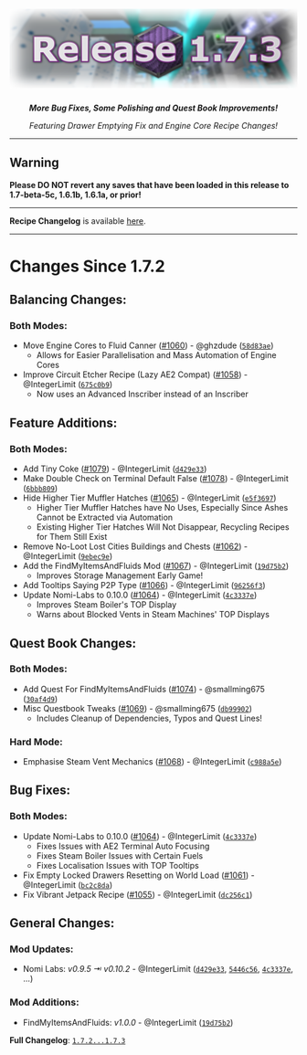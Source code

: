 <h1 align="center"><a href="https://github.com/Nomi-CEu/Nomi-CEu/releases/tag/1.7.3"><img src="https://raw.githubusercontent.com/Nomi-CEu/Branding/main/Nomi%20CEu/Releases/1.7.3/1.7.3.png" alt="Release 1.7.3"></a></h1>

<p align="center"><em><b>More Bug Fixes, Some Polishing and Quest Book Improvements!</em></b></p>

<p align="center"><em>Featuring Drawer Emptying Fix and Engine Core Recipe Changes!</em></p>

<hr>

## Warning

**Please DO NOT revert any saves that have been loaded in this release to 1.7-beta-5c, 1.6.1b, 1.6.1a, or prior!**

<hr>

**Recipe Changelog** is available [here](https://github.com/Nomi-CEu/Branding/blob/main/Nomi%20CEu/Releases/1.7.3/Recipes%20Changed%20Since%201.7.2.md).

<hr>

# Changes Since 1.7.2

## Balancing Changes:
### Both Modes:
* Move Engine Cores to Fluid Canner ([#1060](https://github.com/Nomi-CEu/Nomi-CEu/pull/1060)) - @ghzdude ([`58d83ae`](https://github.com/Nomi-CEu/Nomi-CEu/commit/58d83ae427fe6776a8b7d411ad5bc1973588303f))
  * Allows for Easier Parallelisation and Mass Automation of Engine Cores
* Improve Circuit Etcher Recipe (Lazy AE2 Compat) ([#1058](https://github.com/Nomi-CEu/Nomi-CEu/pull/1058)) - @IntegerLimit ([`675c0b9`](https://github.com/Nomi-CEu/Nomi-CEu/commit/675c0b90219de96729e1c44d9b21c5e8843ca52b))
  * Now uses an Advanced Inscriber instead of an Inscriber

## Feature Additions:
### Both Modes:
* Add Tiny Coke ([#1079](https://github.com/Nomi-CEu/Nomi-CEu/pull/1079)) - @IntegerLimit ([`d429e33`](https://github.com/Nomi-CEu/Nomi-CEu/commit/d429e33a21f8381d01b2be791d9b2d056df975d9))
* Make Double Check on Terminal Default False ([#1078](https://github.com/Nomi-CEu/Nomi-CEu/pull/1078)) - @IntegerLimit ([`6bbb809`](https://github.com/Nomi-CEu/Nomi-CEu/commit/6bbb809e8269371d70aa1d859728d5c95685ab8d))
* Hide Higher Tier Muffler Hatches ([#1065](https://github.com/Nomi-CEu/Nomi-CEu/pull/1065)) - @IntegerLimit ([`e5f3697`](https://github.com/Nomi-CEu/Nomi-CEu/commit/e5f36974dd0f4625ad670419b1f828b8e762363a))
  * Higher Tier Muffler Hatches have No Uses, Especially Since Ashes Cannot be Extracted via Automation
  * Existing Higher Tier Hatches Will Not Disappear, Recycling Recipes for Them Still Exist
* Remove No-Loot Lost Cities Buildings and Chests ([#1062](https://github.com/Nomi-CEu/Nomi-CEu/pull/1062)) - @IntegerLimit ([`9ebec9e`](https://github.com/Nomi-CEu/Nomi-CEu/commit/9ebec9ee50792fdecac287ade7d3db7374ab0089))
* Add the FindMyItemsAndFluids Mod ([#1067](https://github.com/Nomi-CEu/Nomi-CEu/pull/1067)) - @IntegerLimit ([`19d75b2`](https://github.com/Nomi-CEu/Nomi-CEu/commit/19d75b2144eb6bd88451ed90c40bc3e7bfedf77a))
  * Improves Storage Management Early Game!
* Add Tooltips Saying P2P Type ([#1066](https://github.com/Nomi-CEu/Nomi-CEu/pull/1066)) - @IntegerLimit ([`96256f3`](https://github.com/Nomi-CEu/Nomi-CEu/commit/96256f300564f9e5dc7d9e219d70373e33251232))
* Update Nomi-Labs to 0.10.0 ([#1064](https://github.com/Nomi-CEu/Nomi-CEu/pull/1064)) - @IntegerLimit ([`4c3337e`](https://github.com/Nomi-CEu/Nomi-CEu/commit/4c3337e4e8593623ffdaad6e77bbd581a883f589))
  * Improves Steam Boiler's TOP Display
  * Warns about Blocked Vents in Steam Machines' TOP Displays

## Quest Book Changes:
### Both Modes:
* Add Quest For FindMyItemsAndFluids ([#1074](https://github.com/Nomi-CEu/Nomi-CEu/pull/1074)) - @smallming675 ([`30af4d9`](https://github.com/Nomi-CEu/Nomi-CEu/commit/30af4d962a637f2d24816d3fac0d4cee1cc952d9))
* Misc Questbook Tweaks ([#1069](https://github.com/Nomi-CEu/Nomi-CEu/pull/1069)) - @smallming675 ([`db99902`](https://github.com/Nomi-CEu/Nomi-CEu/commit/db99902d7ed735cc39252bd1ddf33396dcda564a))
  * Includes Cleanup of Dependencies, Typos and Quest Lines!

### Hard Mode:
* Emphasise Steam Vent Mechanics ([#1068](https://github.com/Nomi-CEu/Nomi-CEu/pull/1068)) - @IntegerLimit ([`c988a5e`](https://github.com/Nomi-CEu/Nomi-CEu/commit/c988a5e04eeb33a80736807cff0a454e20655700))

## Bug Fixes:
### Both Modes:
* Update Nomi-Labs to 0.10.0 ([#1064](https://github.com/Nomi-CEu/Nomi-CEu/pull/1064)) - @IntegerLimit ([`4c3337e`](https://github.com/Nomi-CEu/Nomi-CEu/commit/4c3337e4e8593623ffdaad6e77bbd581a883f589))
  * Fixes Issues with AE2 Terminal Auto Focusing
  * Fixes Steam Boiler Issues with Certain Fuels
  * Fixes Localisation Issues with TOP Tooltips
* Fix Empty Locked Drawers Resetting on World Load ([#1061](https://github.com/Nomi-CEu/Nomi-CEu/pull/1061)) - @IntegerLimit ([`bc2c8da`](https://github.com/Nomi-CEu/Nomi-CEu/commit/bc2c8dae4c939aee7248b36a7cdf40bfbbb0c803))
* Fix Vibrant Jetpack Recipe ([#1055](https://github.com/Nomi-CEu/Nomi-CEu/pull/1055)) - @IntegerLimit ([`dc256c1`](https://github.com/Nomi-CEu/Nomi-CEu/commit/dc256c13aad2070bd617dd4ffc7744c81700ba30))

## General Changes:
### Mod Updates:
* Nomi Labs: *v0.9.5 ⇥ v0.10.2* - @IntegerLimit ([`d429e33`](https://github.com/Nomi-CEu/Nomi-CEu/commit/d429e33a21f8381d01b2be791d9b2d056df975d9), [`5446c56`](https://github.com/Nomi-CEu/Nomi-CEu/commit/5446c56a970d97dd333bf3755e0cd80292852915), [`4c3337e`](https://github.com/Nomi-CEu/Nomi-CEu/commit/4c3337e4e8593623ffdaad6e77bbd581a883f589), ...)

### Mod Additions:
* FindMyItemsAndFluids: *v1.0.0* - @IntegerLimit ([`19d75b2`](https://github.com/Nomi-CEu/Nomi-CEu/commit/19d75b2144eb6bd88451ed90c40bc3e7bfedf77a))


**Full Changelog**: [`1.7.2...1.7.3`](https://github.com/Nomi-CEu/Nomi-CEu/compare/1.7.2...1.7.3)
